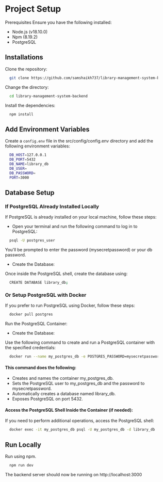 
# Project Setup


Prerequisites
Ensure you have the following installed:

- Node.js (v18.10.0)
- Npm (8.19.2)
- PostgreSQL
## Installations

Clone the repository:


```bash
  git clone https://github.com/samshaikh737/library-management-system-backend
```

Change the directory:

```bash
  cd library-management-system-backend
```

Install the dependencies:

```bash
  npm install
```


## Add Environment Variables 

Create a `config.env` file in the src/config/config.env directory and add the following environment variables:

```bash
  DB_HOST=127.0.0.1
  DB_PORT=5432
  DB_NAME=library_db
  DB_USER=
  DB_PASSWORD=
  PORT=3000

```


## Database Setup

### If PostgreSQL Already Installed Locally

If PostgreSQL is already installed on your local machine, follow these steps:

- Open your terminal and run the following command to log in to PostgreSQL:

``` bash
  psql -U postgres_user
```
You'll be prompted to enter the password (mysecretpassword) or your db password.

- Create the Database:

Once inside the PostgreSQL shell, create the database using:

```bash
  CREATE DATABASE library_db;
```

### Or Setup PostgreSQL with Docker

If you prefer to run PostgreSQL using Docker, follow these steps:

``` bash
  docker pull postgres
```
Run the PostgreSQL Container:

- Create the Database:

Use the following command to create and run a PostgreSQL container with the specified credentials:

```bash
  docker run --name my_postgres_db -e POSTGRES_PASSWORD=mysecretpassword -e POSTGRES_USER=my_postgres_db -e POSTGRES_DB=library_db -p 5432:5432 -d postgres
```

#### This command does the following:

- Creates and names the container my_postgres_db.
- Sets the PostgreSQL user to my_postgres_db and the password to mysecretpassword.
- Automatically creates a database named library_db.
- Exposes PostgreSQL on port 5432.

#### Access the PostgreSQL Shell Inside the Container (if needed):

If you need to perform additional operations, access the PostgreSQL shell:

``` bash
  docker exec -it my_postgres_db psql -U my_postgres_db -d library_db
```

## Run Locally

Run using npm.

```bash
  npm run dev
```

The backend server should now be running on http://localhost:3000
